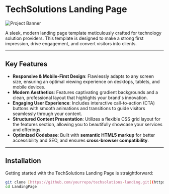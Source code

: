 # TechSolutions Landing Page

![Project Banner](./assets/banner.png)

A sleek, modern landing page template meticulously crafted for technology solution providers. This template is designed to make a strong first impression, drive engagement, and convert visitors into clients.

---

## Key Features

* **Responsive & Mobile-First Design**: Flawlessly adapts to any screen size, ensuring an optimal viewing experience on desktops, tablets, and mobile devices.
* **Modern Aesthetics**: Features captivating gradient backgrounds and a clean, professional layout that highlights your brand's innovation.
* **Engaging User Experience**: Includes interactive call-to-action (CTA) buttons with smooth animations and transitions to guide visitors seamlessly through your content.
* **Structured Content Presentation**: Utilizes a flexible CSS grid layout for the features section, allowing you to beautifully showcase your services and offerings.
* **Optimized Codebase**: Built with **semantic HTML5 markup** for better accessibility and SEO, and ensures **cross-browser compatibility**.

---

## Installation

Getting started with the TechSolutions Landing Page is straightforward:

```bash
git clone [https://github.com/yourrepo/techsolutions-landing.git](https://github.com/ShuaibuPassionateProgrammer/LandingPage.git)
cd LandingPage
```

